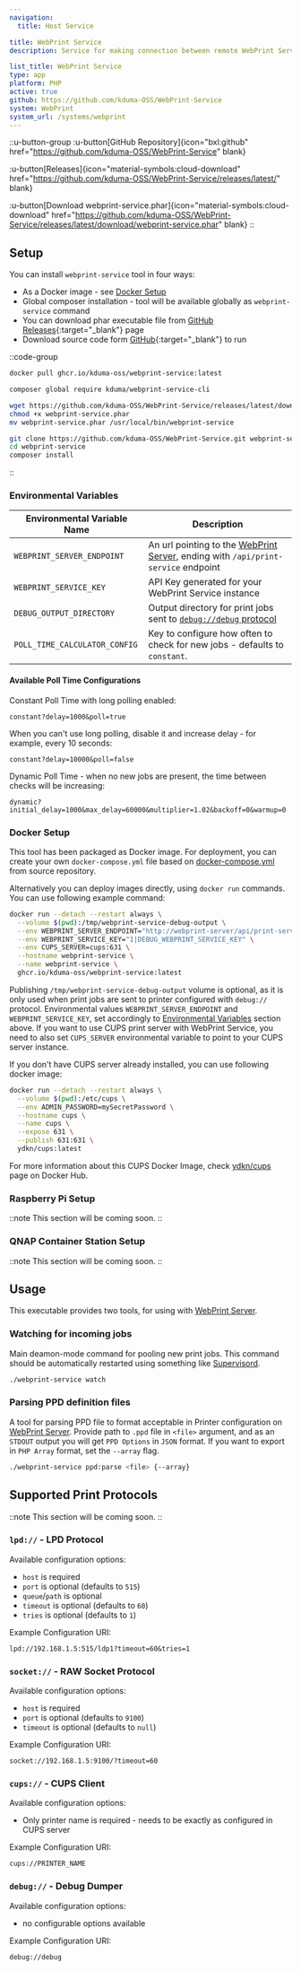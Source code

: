 ```yaml
---
navigation:
  title: Host Service

title: WebPrint Service
description: Service for making connection between remote WebPrint Server and local printers.

list_title: WebPrint Service
type: app
platform: PHP
active: true
github: https://github.com/kduma-OSS/WebPrint-Service
system: WebPrint
system_url: /systems/webprint
---
```



::u-button-group
:u-button[GitHub Repository]{icon="bxl:github" href="https://github.com/kduma-OSS/WebPrint-Service" blank}

:u-button[Releases]{icon="material-symbols:cloud-download" href="https://github.com/kduma-OSS/WebPrint-Service/releases/latest/" blank}

:u-button[Download webprint-service.phar]{icon="material-symbols:cloud-download" href="https://github.com/kduma-OSS/WebPrint-Service/releases/latest/download/webprint-service.phar" blank}
::

## Setup

You can install `webprint-service` tool in four ways:

- As a Docker image - see [Docker Setup](#docker-setup)
- Global composer installation - tool will be available globally as `webprint-service` command
- You can download phar executable file from [GitHub Releases](https://github.com/kduma-OSS/WebPrint-Service/releases/latest){:target="_blank"} page
- Download source code form [GitHub](https://github.com/kduma-OSS/WebPrint-Service){:target="_blank"} to run

::code-group
```bash [Docker]
docker pull ghcr.io/kduma-oss/webprint-service:latest
```
```bash [Composer Global]
composer global require kduma/webprint-service-cli
```
```bash [phar executable]
wget https://github.com/kduma-OSS/WebPrint-Service/releases/latest/download/webprint-service.phar
chmod +x webprint-service.phar
mv webprint-service.phar /usr/local/bin/webprint-service
```
```bash [Sources]
git clone https://github.com/kduma-OSS/WebPrint-Service.git webprint-service
cd webprint-service
composer install
```
::

### Environmental Variables

| Environmental Variable Name   | Description                                                                                                   |
|-------------------------------|---------------------------------------------------------------------------------------------------------------|
| `WEBPRINT_SERVER_ENDPOINT`    | An url pointing to the [WebPrint Server](/systems/webprint/server), ending with `/api/print-service` endpoint |
| `WEBPRINT_SERVICE_KEY`        | API Key generated for your WebPrint Service instance                                                          |
| `DEBUG_OUTPUT_DIRECTORY`      | Output directory for print jobs sent to [`debug://debug` protocol](#debug-debug-dumper)                       |
| `POLL_TIME_CALCULATOR_CONFIG` | Key to configure how often to check for new jobs - defaults to `constant`.                                    |

#### Available Poll Time Configurations

Constant Poll Time with long polling enabled:
```
constant?delay=1000&poll=true
```

When you can't use long polling, disable it and increase delay - for example, every 10 seconds:
```
constant?delay=10000&poll=false
```


Dynamic Poll Time - when no new jobs are present, the time between checks will be increasing:
```
dynamic?initial_delay=1000&max_delay=60000&multiplier=1.02&backoff=0&warmup=0
```


### Docker Setup

This tool has been packaged as Docker image. For deployment, you can create your own `docker-compose.yml` file 
based on [docker-compose.yml](https://github.com/kduma-OSS/WebPrint-Service/blob/main/docker/docker-compose.yml) from 
source repository.

Alternatively you can deploy images directly, using `docker run` commands.
You can use following example command:

```bash
docker run --detach --restart always \
  --volume $(pwd):/tmp/webprint-service-debug-output \
  --env WEBPRINT_SERVER_ENDPOINT="http://webprint-server/api/print-service" \
  --env WEBPRINT_SERVICE_KEY="1|DEBUG_WEBPRINT_SERVICE_KEY" \
  --env CUPS_SERVER=cups:631 \
  --hostname webprint-service \
  --name webprint-service \
  ghcr.io/kduma-oss/webprint-service:latest
```

Publishing `/tmp/webprint-service-debug-output` volume is optional, as it is only used when print jobs are sent to printer configured with `debug://` protocol.
Environmental values `WEBPRINT_SERVER_ENDPOINT` and `WEBPRINT_SERVICE_KEY`, set accordingly to [Environmental Variables](#environmental-variables) section above.
If you want to use CUPS print server with WebPrint Service, you need to also set `CUPS_SERVER` environmental variable to point to your CUPS server instance.

If you don't have CUPS server already installed, you can use following docker image:

```bash
docker run --detach --restart always \
  --volume $(pwd):/etc/cups \
  --env ADMIN_PASSWORD=mySecretPassword \
  --hostname cups \
  --name cups \
  --expose 631 \
  --publish 631:631 \
  ydkn/cups:latest
```

For more information about this CUPS Docker Image, check [ydkn/cups](https://hub.docker.com/r/ydkn/cups) page on Docker Hub.

### Raspberry Pi Setup

::note
This section will be coming soon.
::

### QNAP Container Station Setup

::note
This section will be coming soon.
::

## Usage

This executable provides two tools, for using with [WebPrint Server](/systems/webprint/server).

### Watching for incoming jobs
Main deamon-mode command for pooling new print jobs. This command should be automatically restarted using something like [Supervisord](https://github.com/Supervisor/supervisor).

```bash
./webprint-service watch
```

### Parsing PPD definition files
A tool for parsing PPD file to format acceptable in Printer configuration on [WebPrint Server](/systems/webprint/server).
Provide path to `.ppd` file in `<file>` argument, and as an `STDOUT` output you will get `PPD Options` in `JSON` format.
If you want to export in `PHP Array` format, set the `--array` flag.

```bash
./webprint-service ppd:parse <file> {--array}
```

## Supported Print Protocols

::note
This section will be coming soon.
::

### `lpd://` - LPD Protocol

Available configuration options:

- `host` is required
- `port` is optional (defaults to `515`)
- `queue`/`path` is optional
- `timeout` is optional (defaults to `60`)
- `tries` is optional (defaults to `1`)

Example Configuration URI:
```
lpd://192.168.1.5:515/ldp1?timeout=60&tries=1
```

### `socket://` - RAW Socket Protocol

Available configuration options:

- `host` is required
- `port` is optional (defaults to `9100`)
- `timeout` is optional (defaults to `null`)

Example Configuration URI:
```
socket://192.168.1.5:9100/?timeout=60
```

### `cups://` - CUPS Client

Available configuration options:

- Only printer name is required - needs to be exactly as configured in CUPS server

Example Configuration URI:
```
cups://PRINTER_NAME
```

### `debug://` - Debug Dumper

Available configuration options:

- no configurable options available

Example Configuration URI:
```
debug://debug
```
